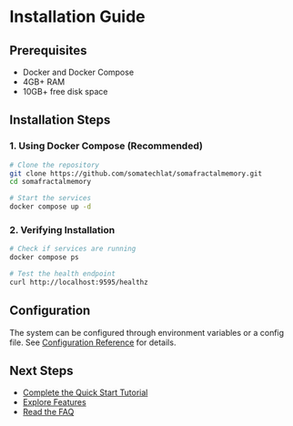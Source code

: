 # Installation Guide

## Prerequisites

- Docker and Docker Compose
- 4GB+ RAM
- 10GB+ free disk space

## Installation Steps

### 1. Using Docker Compose (Recommended)

```bash
# Clone the repository
git clone https://github.com/somatechlat/somafractalmemory.git
cd somafractalmemory

# Start the services
docker compose up -d
```

### 2. Verifying Installation

```bash
# Check if services are running
docker compose ps

# Test the health endpoint
curl http://localhost:9595/healthz
```

## Configuration

The system can be configured through environment variables or a config file. See [Configuration Reference](../technical-manual/configuration.md) for details.

## Next Steps

- [Complete the Quick Start Tutorial](quick-start-tutorial.md)
- [Explore Features](features/)
- [Read the FAQ](faq.md)
